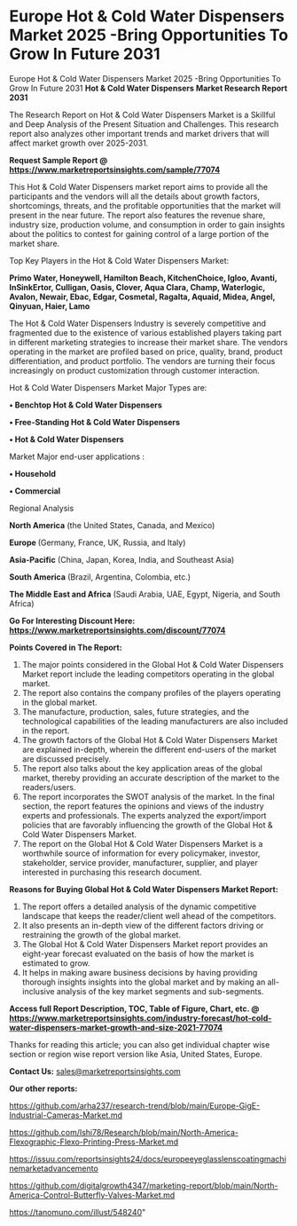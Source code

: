 # Europe Hot & Cold Water Dispensers Market 2025 -Bring Opportunities To Grow In Future 2031
Europe Hot & Cold Water Dispensers Market 2025 -Bring Opportunities To Grow In Future 2031
<strong>Hot & Cold Water Dispensers Market Research Report 2031</strong>

The Research Report on Hot & Cold Water Dispensers Market is a Skillful and Deep Analysis of the Present Situation and Challenges. This research report also analyzes other important trends and market drivers that will affect market growth over 2025-2031.

<strong>Request Sample Report @ <a href=https://www.marketreportsinsights.com/sample/77074>https://www.marketreportsinsights.com/sample/77074</a></strong>

This Hot & Cold Water Dispensers market report aims to provide all the participants and the vendors will all the details about growth factors, shortcomings, threats, and the profitable opportunities that the market will present in the near future. The report also features the revenue share, industry size, production volume, and consumption in order to gain insights about the politics to contest for gaining control of a large portion of the market share.

Top Key Players in the Hot & Cold Water Dispensers Market:

<strong>Primo Water, Honeywell, Hamilton Beach, KitchenChoice, Igloo, Avanti, InSinkErtor, Culligan, Oasis, Clover, Aqua Clara, Champ, Waterlogic, Avalon, Newair, Ebac, Edgar, Cosmetal, Ragalta, Aquaid, Midea, Angel, Qinyuan, Haier, Lamo</strong>

The Hot & Cold Water Dispensers Industry is severely competitive and fragmented due to the existence of various established players taking part in different marketing strategies to increase their market share. The vendors operating in the market are profiled based on price, quality, brand, product differentiation, and product portfolio. The vendors are turning their focus increasingly on product customization through customer interaction.

Hot & Cold Water Dispensers Market Major Types are:

<strong>• Benchtop Hot & Cold Water Dispensers

• Free-Standing Hot & Cold Water Dispensers

• Hot & Cold Water Dispensers</strong>

Market Major end-user applications :

<strong>• Household

• Commercial</strong>

Regional Analysis

</u><strong><b>North America</b></strong> (the United States, Canada, and Mexico)

<strong><b>Europe </b></strong>(Germany, France, UK, Russia, and Italy)

<strong><b>Asia-Pacific</b></strong> (China, Japan, Korea, India, and Southeast Asia)

<strong><b>South America</b></strong> (Brazil, Argentina, Colombia, etc.)

<strong><b>The Middle East and Africa</b></strong> (Saudi Arabia, UAE, Egypt, Nigeria, and South Africa)

<strong>Go For Interesting Discount Here: <a href=https://www.marketreportsinsights.com/discount/77074>https://www.marketreportsinsights.com/discount/77074</a></strong>

<strong>Points Covered in The Report:</strong>
<ol>
  <li>The major points considered in the Global Hot & Cold Water Dispensers Market report include the leading competitors operating in the global market.</li>
  <li>The report also contains the company profiles of the players operating in the global market.</li>
  <li>The manufacture, production, sales, future strategies, and the technological capabilities of the leading manufacturers are also included in the report.</li>
  <li>The growth factors of the Global Hot & Cold Water Dispensers Market are explained in-depth, wherein the different end-users of the market are discussed precisely.</li>
  <li>The report also talks about the key application areas of the global market, thereby providing an accurate description of the market to the readers/users.</li>
  <li>The report incorporates the SWOT analysis of the market. In the final section, the report features the opinions and views of the industry experts and professionals. The experts analyzed the export/import policies that are favorably influencing the growth of the Global Hot & Cold Water Dispensers Market.</li>
  <li>The report on the Global Hot & Cold Water Dispensers Market is a worthwhile source of information for every policymaker, investor, stakeholder, service provider, manufacturer, supplier, and player interested in purchasing this research document.</li>
</ol>
<strong>Reasons for Buying Global Hot & Cold Water Dispensers Market Report:</strong>

<ol>
  <li>The report offers a detailed analysis of the dynamic competitive landscape that keeps the reader/client well ahead of the competitors.</li>
  <li>It also presents an in-depth view of the different factors driving or restraining the growth of the global market.</li>
  <li>The Global Hot & Cold Water Dispensers Market report provides an eight-year forecast evaluated on the basis of how the market is estimated to grow.</li>
  <li>It helps in making aware business decisions by having providing thorough insights insights into the global market and by making an all-inclusive analysis of the key market segments and sub-segments.</li>
</ol>
<strong>Access full Report Description, TOC, Table of Figure, Chart, etc. @ <a href=https://www.marketreportsinsights.com/industry-forecast/hot-cold-water-dispensers-market-growth-and-size-2021-77074>https://www.marketreportsinsights.com/industry-forecast/hot-cold-water-dispensers-market-growth-and-size-2021-77074</a></strong>


Thanks for reading this article; you can also get individual chapter wise section or region wise report version like Asia, United States, Europe.

<strong>Contact Us:</strong>
sales@marketreportsinsights.com

<strong>Our other reports:</strong>

<a href=https://github.com/arha237/research-trend/blob/main/Europe-GigE-Industrial-Cameras-Market.md>https://github.com/arha237/research-trend/blob/main/Europe-GigE-Industrial-Cameras-Market.md</a>

<a href=https://github.com/Ishi78/Research/blob/main/North-America-Flexographic-Flexo-Printing-Press-Market.md>https://github.com/Ishi78/Research/blob/main/North-America-Flexographic-Flexo-Printing-Press-Market.md</a>

<a href=https://issuu.com/reportsinsights24/docs/europeeyeglasslenscoatingmachinemarketadvancemento>https://issuu.com/reportsinsights24/docs/europeeyeglasslenscoatingmachinemarketadvancemento</a>

<a href=https://github.com/digitalgrowth4347/marketing-report/blob/main/North-America-Control-Butterfly-Valves-Market.md>https://github.com/digitalgrowth4347/marketing-report/blob/main/North-America-Control-Butterfly-Valves-Market.md</a>

<a href=https://tanomuno.com/illust/548240>https://tanomuno.com/illust/548240</a>"
